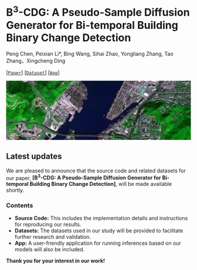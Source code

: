 # B<sup>3</sup>-CDG: A Pseudo-Sample Diffusion Generator for Bi-temporal Building Binary Change Detection

Peng Chen, Peixian Li*, Bing Wang, Sihai Zhao, Yongliang Zhang, Tao Zhang，Xingcheng Ding

[[`Paper`](....)]  [[`Dataset`](...)] [[`App`](...)]

![RC](./README.assets/1.png)

## Latest updates

We are pleased to announce that the source code and related datasets for our paper, **[B<sup>3</sup>-CDG: A Pseudo-Sample Diffusion Generator for Bi-temporal Building Binary Change Detection]**, will be made available shortly.

### Contents

- **Source Code:** This includes the implementation details and instructions for reproducing our results.
- **Datasets:** The datasets used in our study will be provided to facilitate further research and validation.
- **App:** A user-friendly application for running inferences based on our models will also be included.

**Thank you for your interest in our work!**
